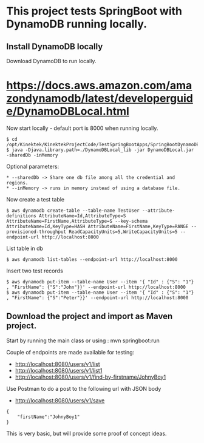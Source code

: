 # This project tests SpringBoot with DynamoDB running locally.

## Install DynamoDB locally
Download DynamoDB to run locally.
# https://docs.aws.amazon.com/amazondynamodb/latest/developerguide/DynamoDBLocal.html

Now start locally - default port is 8000 when running locally.
```
$ cd /opt/Kinektek/KinektekProjectCode/TestSpringBootApps/SpringBootDynamoDB
$ java -Djava.library.path=./DynamoDBLocal_lib -jar DynamoDBLocal.jar -sharedDb -inMemory
```
Optional parameters:

    * --sharedDb -> Share one db file among all the credential and regions.
    * --inMemory -> runs in memory instead of using a database file.

Now create a test table
```
$ aws dynamodb create-table --table-name TestUser --attribute-definitions AttributeName=Id,AttributeType=S AttributeName=FirstName,AttributeType=S --key-schema AttributeName=Id,KeyType=HASH AttributeName=FirstName,KeyType=RANGE --provisioned-throughput ReadCapacityUnits=5,WriteCapacityUnits=5 --endpoint-url http://localhost:8000
```

List table in db
```
$ aws dynamodb list-tables --endpoint-url http://localhost:8000
```

Insert two test records
```$xslt
$ aws dynamodb put-item --table-name User --item '{ "Id" : {"S": "1"} , "FirstName": {"S":"John"}}' --endpoint-url http://localhost:8000
$ aws dynamodb put-item --table-name User --item '{ "Id" : {"S": "1"} , "FirstName": {"S":"Peter"}}' --endpoint-url http://localhost:8000
```

## Download the project and import as Maven project. 
Start by running the main class or using : mvn springboot:run

Couple of endpoints are made available for testing:
* [http://localhost:8080/users/v1/list](http://localhost:8080/users/v1/list)
* [http://localhost:8080/users/v1/list1](http://localhost:8080/users/v1/list1)
* [http://localhost:8080/users/v1/find-by-firstname/JohnyBoy1](http://localhost:8080/users/v1/find-by-firstname/JohnyBoy1)

Use Postman to do a post to the following url with JSON body
* [http://localhost:8080/users/v1/save](http://localhost:8080/users/v1/save)
```
{
	"firstName":"JohnyBoy1"
}
```

This is very basic, but will provide some proof of concept ideas.